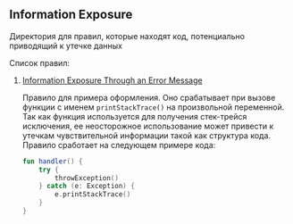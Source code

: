 ## Information Exposure

Директория для правил, которые находят код, потенциально приводящий к утечке данных 

Список правил:

1. [Information Exposure Through an Error Message](./Information%20Exposure%20Through%20an%20Error%20Message.json)

   Правило для примера оформления. Оно срабатывает при вызове функции с именем `printStackTrace()`
   на произвольной переменной. Так как функция используется для получения стек-трейся исключения,
   ее неосторожное использование может привести к утечкам чувствительной информации такой как структура
   кода. Правило сработает на следующем примере кода:

    ```kotlin
    fun handler() {
        try {
            throwException()
        } catch (e: Exception) {
            e.printStackTrace()
        }
    } 
   ```

